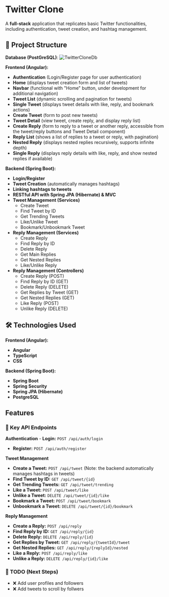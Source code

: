 # Twitter Clone

A **full-stack** application that replicates basic Twitter functionalities, including authentication, tweet creation, and hashtag management.

## 📁 Project Structure 

**Database (PostGreSQL)**:
![TwitterCloneDb](https://github.com/user-attachments/assets/54333496-792f-45ed-8456-dff7ef5fc2e1)


**Frontend (Angular):** 
- **Authentication** (Login/Register page for user authentication) 
- **Home** (displays tweet creation form and list of tweets) 
- **Navbar** (functional with "Home" button, under development for additional navigation) 
- **Tweet List** (dynamic scrolling and pagination for tweets) 
- **Single Tweet** (displays tweet details with like, reply, and bookmark actions) 
- **Create Tweet** (form to post new tweets) 
- **Tweet Detail** (view tweet, create reply, and display reply list) 
- **Create Reply** (form to reply to a tweet or another reply, accessible from the tweet/reply buttons and Tweet Detail component) 
- **Reply List** (shows a list of replies to a tweet or reply, with pagination) 
- **Nested Reply** (displays nested replies recursively, supports infinite depth) 
- **Single Reply** (displays reply details with like, reply, and show nested replies if available) 

**Backend (Spring Boot):** 
- **Login/Register** 
- **Tweet Creation** (automatically manages hashtags) 
- **Linking hashtags to tweets** 
- **RESTful API with Spring JPA (Hibernate) & MVC** 
- **Tweet Management (Services)** 
  - Create Tweet 
  - Find Tweet by ID 
  - Get Trending Tweets 
  - Like/Unlike Tweet 
  - Bookmark/Unbookmark Tweet 
- **Reply Management (Services)** 
  - Create Reply 
  - Find Reply by ID 
  - Delete Reply 
  - Get Main Replies 
  - Get Nested Replies 
  - Like/Unlike Reply 
- **Reply Management (Controllers)** 
  - Create Reply (POST) 
  - Find Reply by ID (GET) 
  - Delete Reply (DELETE) 
  - Get Replies by Tweet (GET) 
  - Get Nested Replies (GET) 
  - Like Reply (POST) 
  - Unlike Reply (DELETE) 

## 🛠 Technologies Used 

**Frontend (Angular):** 
- **Angular**
- **TypeScript**
- **CSS**

**Backend (Spring Boot):** 
- **Spring Boot** 
- **Spring Security** 
- **Spring JPA (Hibernate)** 
- **PostgreSQL**

## **Features**

### 📌 Key API Endpoints

**Authentication** - **Login:** `POST /api/auth/login`
- **Register:** `POST /api/auth/register`

**Tweet Management**
- **Create a Tweet:** `POST /api/tweet`
 (Note: the backend automatically manages hashtags in tweets) 
- **Find Tweet by ID:** `GET /api/tweet/{id}` 
- **Get Trending Tweets:** `GET /api/tweet/trending` 
- **Like a Tweet:** `POST /api/tweet/like` 
- **Unlike a Tweet:** `DELETE /api/tweet/{id}/like` 
- **Bookmark a Tweet:** `POST /api/tweet/bookmark` 
- **Unbookmark a Tweet:** `DELETE /api/tweet/{id}/bookmark` 

**Reply Management** 
- **Create a Reply:** `POST /api/reply` 
- **Find Reply by ID:** `GET /api/reply/{id}` 
- **Delete Reply:** `DELETE /api/reply/{id}` 
- **Get Replies by Tweet:** `GET /api/reply/{tweetId}/tweet` 
- **Get Nested Replies:** `GET /api/reply/{replyId}/nested` 
- **Like a Reply:** `POST /api/reply/like` 
- **Unlike a Reply:** `DELETE /api/reply/{id}/like` 

### 📜 TODO (Next Steps) 
- ❌ Add user profiles and followers 
- ❌ Add tweets to scroll by follwers 
